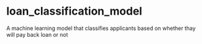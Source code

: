 # loan_classification_model
A machine learning model that classifies applicants based on whether thay will pay back loan or not
